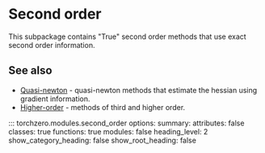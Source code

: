# Second order

This subpackage contains "True" second order methods that use exact second order information.

## See also

* [Quasi-newton](quasi_newton.md) - quasi-newton methods that estimate the hessian using gradient information.
* [Higher-order](higher_order.md) - methods of third and higher order.

::: torchzero.modules.second_order
    options:
        summary:
            attributes: false
            classes: true
            functions: true
            modules: false
        heading_level: 2
        show_category_heading: false
        show_root_heading: false
